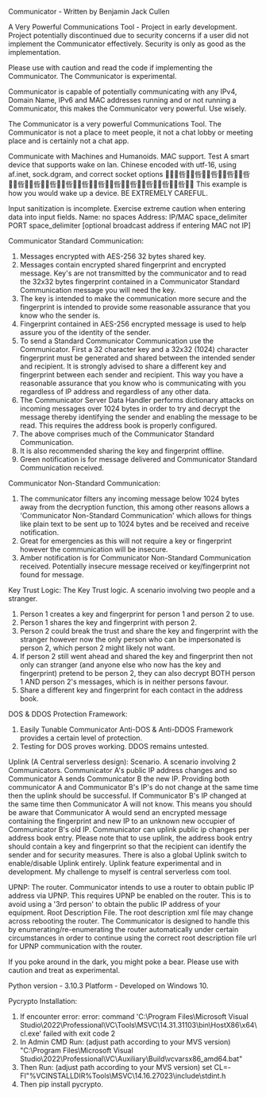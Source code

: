 Communicator - Written by Benjamin Jack Cullen

A Very Powerful Communications Tool - Project in early development. Project potentially discontinued due to 
security concerns if a user did not implement the Communicator effectively.
Security is only as good as the implementation.

Please use with caution and read the code if implementing the Communicator. The Communicator is experimental.

Communicator is capable of potentially communicating with any IPv4, Domain Name, IPv6 and MAC addresses
running and or not running a Communicator, this makes the Communicator very powerful. Use wisely.

The Communicator is a very powerful Communications Tool. The Communicator is not a place to meet people, it not a
chat lobby or meeting place and is certainly not a chat app.

Communicate with Machines and Humanoids. MAC support. Test A smart device that
supports wake on lan. Chinese encoded with utf-16, using af.inet, sock.dgram, and correct socket options
￿￿￿呰蒴︠呰蒴︠呰蒴︠呰蒴︠呰蒴︠呰蒴︠呰蒴︠呰蒴︠呰蒴︠呰蒴︠呰蒴︠呰蒴︠呰蒴︠呰蒴︠呰蒴︠呰蒴︠
This example is how you would wake up a device. BE EXTREMELY CAREFUL.

Input sanitization is incomplete. Exercise extreme caution when entering data into input fields.
Name: no spaces
Address: IP/MAC space_delimiter PORT space_delimiter [optional broadcast address if entering MAC not IP]

Communicator Standard Communication:
1. Messages encrypted with AES-256 32 bytes shared key.
2. Messages contain encrypted shared fingerprint and encrypted message. Key's are not transmitted by the
communicator and to read the 32x32 bytes fingerprint contained in a Communicator Standard Communication message you
will need the key.
3. The key is intended to make the communication more secure and the fingerprint is intended to provide some
reasonable assurance that you know who the sender is.
4. Fingerprint contained in AES-256 encrypted message is used to help assure you of the identity of the sender.
5. To send a Standard Communicator Communication use the Communicator. First a 32 character key and a 32x32 (1024)
character fingerprint must be generated and shared between the intended sender and recipient. It is strongly advised
to share a different key and fingerprint between each sender and recipient. This way you have a reasonable assurance
that you know who is communicating with you regardless of IP address and regardless of any other data.
6. The Communicator Server Data Handler performs dictionary attacks on incoming messages over 1024 bytes in order
to try and decrypt the message thereby identifying the sender and enabling the message to be read. This requires
the address book is properly configured.
7. The above comprises much of the Communicator Standard Communication.
8. It is also recommended sharing the key and fingerprint offline.
9. Green notification is for message delivered and Communicator Standard Communication received.


Communicator Non-Standard Communication:
1. The communicator filters any incoming message below 1024 bytes away from the decryption function, this among
other reasons allows a 'Communicator Non-Standard Communication' which allows for things like plain text to be sent
up to 1024 bytes and be received and receive notification.
2. Great for emergencies as this will not require a key or fingerprint however the communication will be insecure.
3. Amber notification is for Communicator Non-Standard Communication received. Potentially insecure message received
or key/fingerprint not found for message.


Key Trust Logic:
The Key Trust logic. A scenario involving two people and a stranger.
1. Person 1 creates a key and fingerprint for person 1 and person 2 to use.
2. Person 1 shares the key and fingerprint with person 2.
3. Person 2 could break the trust and share the key and fingerprint with the stranger however now the only person
who can be impersonated is person 2, which person 2 might likely not want.
4. If person 2 still went ahead and shared the key and fingerprint then not only can stranger (and anyone else who
now has the key and fingerprint) pretend to be person 2, they can also decrypt BOTH person 1 AND person 2's messages,
which is in neither persons favour.
5. Share a different key and fingerprint for each contact in the address book.


DOS & DDOS Protection Framework:
1. Easily Tunable Communicator Anti-DOS & Anti-DDOS Framework provides a certain level of protection.
2. Testing for DOS proves working. DDOS remains untested.


Uplink (A Central serverless design):
Scenario. A scenario involving 2 Communicators.
Communicator A's public IP address changes and so Communicator A sends Communicator B the new IP. Providing
both communicator A and Communicator B's IP's do not change at the same time then the uplink should be successful.
If Communicator B's IP changed at the same time then Communicator A will not know. This means you should be aware that
Communicator A would send an encrypted message containing the fingerprint and new IP to an unknown new occupier of
Communicator B's old IP.
Communicator can uplink public ip changes per address book entry. Please note that to use uplink, the address book
entry should contain a key and fingerprint so that the recipient can identify the sender and for security
measures. There is also a global Uplink switch to enable/disable Uplink entirely.
Uplink feature experimental and in development. My challenge to myself is central serverless com tool.


UPNP:
The router. Communicator intends to use a router to obtain public IP address via UPNP. This requires UPNP be enabled
on the router. This is to avoid using a '3rd person' to obtain the public IP address of your equipment.
Root Description File. The root description xml file may change across rebooting the router. The Communicator is
designed to handle this by enumerating/re-enumerating the router automatically under certain circumstances in order
to continue using the correct root description file url for UPNP communication with the router.

If you poke around in the dark, you might poke a bear. Please use with caution and treat as experimental.


Python version - 3.10.3
Platform - Developed on Windows 10.

Pycrypto Installation:
1. If encounter error: error: command 'C:\\Program Files\\Microsoft Visual Studio\\2022\\Professional\\VC\\Tools\\MSVC\\14.31.31103\\bin\\HostX86\\x64\\cl.exe' failed with exit code 2
2. In Admin CMD Run: (adjust path according to your MVS version)
"C:\Program Files\Microsoft Visual Studio\2022\Professional\VC\Auxiliary\Build\vcvarsx86_amd64.bat"
3. Then Run: (adjust path according to your MVS version)
set CL=-FI"%VCINSTALLDIR%Tools\MSVC\14.16.27023\include\stdint.h
4. Then pip install pycrypto.

